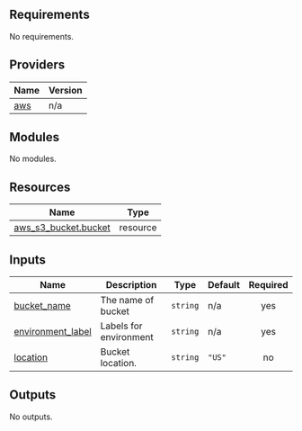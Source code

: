 ## Requirements

No requirements.

## Providers

| Name | Version |
|------|---------|
| <a name="provider_aws"></a> [aws](#provider\_aws) | n/a |

## Modules

No modules.

## Resources

| Name | Type |
|------|------|
| [aws_s3_bucket.bucket](https://registry.terraform.io/providers/hashicorp/aws/latest/docs/resources/s3_bucket) | resource |

## Inputs

| Name | Description | Type | Default | Required |
|------|-------------|------|---------|:--------:|
| <a name="input_bucket_name"></a> [bucket\_name](#input\_bucket\_name) | The name of bucket | `string` | n/a | yes |
| <a name="input_environment_label"></a> [environment\_label](#input\_environment\_label) | Labels for environment | `string` | n/a | yes |
| <a name="input_location"></a> [location](#input\_location) | Bucket location. | `string` | `"US"` | no |

## Outputs

No outputs.
